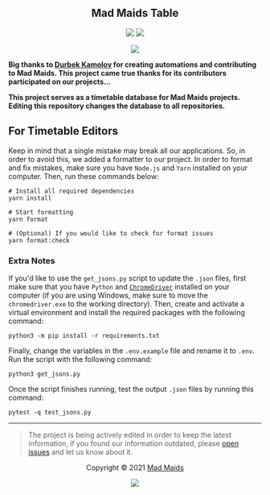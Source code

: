 <h2 align="center">Mad Maids Table</h2>

<p align="center">
<a href="https://github.com/mad-maids/maid.hub"><img src="https://img.shields.io/static/v1.svg?style=flat-square&label=maid.hub&message=synced&logoColor=eceff4&logo=github&colorA=000000&colorB=ffffff"/></a>
<a href="https://github.com/mad-maids/maid.ts"><img src="https://img.shields.io/static/v1.svg?style=flat-square&label=maid.ts&message=synced&logoColor=eceff4&logo=github&colorA=000000&colorB=ffffff"/></a>
</p>

<p align="center">
<a href="https://github.com/mad-maids/maid.table/actions/workflows/build.yml"><img src="https://github.com/mad-maids/maid.table/actions/workflows/build.yml/badge.svg?branch=main"/></a>
</p>

**Big thanks to [Durbek Kamolov](https://github.com/DurbeKK) for creating
automations and contributing to Mad Maids. This project came true thanks for its
contributors participated on our projects...**

**This project serves as a timetable database for Mad Maids projects. Editing
this repository changes the database to all repositories.**

## For Timetable Editors

Keep in mind that a single mistake may break all our applications. So, in order
to avoid this, we added a formatter to our project. In order to format and fix
mistakes, make sure you have `Node.js` and `Yarn` installed on your computer.
Then, run these commands below:

```shell
# Install all required dependencies
yarn install

# Start formatting
yarn format

# (Optional) If you would like to check for format issues
yarn format:check
```

### Extra Notes

If you'd like to use the `get_jsons.py` script to update the `.json` files,
first make sure that you have `Python` and
[`ChromeDriver`](https://sites.google.com/chromium.org/driver/downloads?authuser=0)
installed on your computer (if you are using Windows, make sure to move the
`chromedriver.exe` to the working directory). Then, create and activate a
virtual environment and install the required packages with the following
command:

```shell
python3 -m pip install -r requirements.txt
```

Finally, change the variables in the `.env.example` file and rename it to
`.env`. Run the script with the following command:

```shell
python3 get_jsons.py
```

Once the script finishes running, test the output `.json` files by running this
command:

```shell
pytest -q test_jsons.py
```

---

> The project is being actively edited in order to keep the latest information,
> if you found our information outdated, please
> [open issues](https://github.com/mad-maids/maid.table/issues/new) and let us
> know about it.

<p align="center">Copyright &copy; 2021 <a href="https://maid.uz" target="_blank">Mad Maids</a></p>

<p align="center"><a href="https://github.com/mad-maids/maid.table/blob/master/license"><img src="https://img.shields.io/static/v1.svg?style=flat-square&label=License&message=MIT&logoColor=eceff4&logo=github&colorA=000000&colorB=ffffff"/></a></p>
